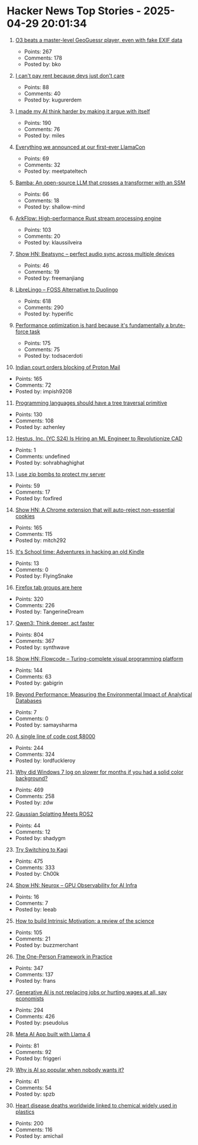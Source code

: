 # Hacker News Top Stories - 2025-04-29 20:01:34

1. [O3 beats a master-level GeoGuessr player, even with fake EXIF data](https://sampatt.com/blog/2025-04-28-can-o3-beat-a-geoguessr-master)
   - Points: 267
   - Comments: 178
   - Posted by: bko

2. [I can't pay rent because devs just don't care](https://happyfellow.bearblog.dev/i-cant-pay-rent-because-devs-just-dont-care/)
   - Points: 88
   - Comments: 40
   - Posted by: kugurerdem

3. [I made my AI think harder by making it argue with itself](https://github.com/PhialsBasement/Chain-of-Recursive-Thoughts)
   - Points: 190
   - Comments: 76
   - Posted by: miles

4. [Everything we announced at our first-ever LlamaCon](https://ai.meta.com/blog/llamacon-llama-news/?_fb_noscript=1)
   - Points: 69
   - Comments: 32
   - Posted by: meetpateltech

5. [Bamba: An open-source LLM that crosses a transformer with an SSM](https://research.ibm.com/blog/bamba-ssm-transformer-model)
   - Points: 66
   - Comments: 18
   - Posted by: shallow-mind

6. [ArkFlow: High-performance Rust stream processing engine](https://github.com/arkflow-rs/arkflow)
   - Points: 103
   - Comments: 20
   - Posted by: klaussilveira

7. [Show HN: Beatsync – perfect audio sync across multiple devices](https://github.com/freeman-jiang/beatsync)
   - Points: 46
   - Comments: 19
   - Posted by: freemanjiang

8. [LibreLingo – FOSS Alternative to Duolingo](https://librelingo.app)
   - Points: 618
   - Comments: 290
   - Posted by: hyperific

9. [Performance optimization is hard because it's fundamentally a brute-force task](https://purplesyringa.moe/blog/why-performance-optimization-is-hard-work/)
   - Points: 175
   - Comments: 75
   - Posted by: todsacerdoti

10. [Indian court orders blocking of Proton Mail](https://techcrunch.com/2025/04/29/indian-court-orders-blocking-of-proton-mail/)
   - Points: 165
   - Comments: 72
   - Posted by: impish9208

11. [Programming languages should have a tree traversal primitive](https://blog.tylerglaiel.com/p/programming-languages-should-have)
   - Points: 130
   - Comments: 108
   - Posted by: azhenley

12. [Hestus, Inc. (YC S24) Is Hiring an ML Engineer to Revolutionize CAD](https://www.ycombinator.com/companies/hestus-inc/jobs/WQVdwX8-machine-learning-engineer)
   - Points: 1
   - Comments: undefined
   - Posted by: sohrabhaghighat

13. [I use zip bombs to protect my server](https://idiallo.com/blog/zipbomb-protection)
   - Points: 59
   - Comments: 17
   - Posted by: foxfired

14. [Show HN: A Chrome extension that will auto-reject non-essential cookies](https://blog.bymitch.com/posts/reject-cookies/)
   - Points: 165
   - Comments: 115
   - Posted by: mitch292

15. [It's School time: Adventures in hacking an old Kindle](https://samkhawase.com/blog/hacking-kindle/)
   - Points: 13
   - Comments: 0
   - Posted by: FlyingSnake

16. [Firefox tab groups are here](https://blog.mozilla.org/en/firefox/tab-groups-community/)
   - Points: 320
   - Comments: 226
   - Posted by: TangerineDream

17. [Qwen3: Think deeper, act faster](https://qwenlm.github.io/blog/qwen3/)
   - Points: 804
   - Comments: 367
   - Posted by: synthwave

18. [Show HN: Flowcode – Turing-complete visual programming platform](https://app.getflowcode.io/playground/example1)
   - Points: 144
   - Comments: 63
   - Posted by: gabigrin

19. [Beyond Performance: Measuring the Environmental Impact of Analytical Databases](https://arxiv.org/abs/2504.18980)
   - Points: 7
   - Comments: 0
   - Posted by: samaysharma

20. [A single line of code cost $8000](https://pietrasiak.com/one-line-of-code-that-did-cost-dollar8000)
   - Points: 244
   - Comments: 324
   - Posted by: lordfuckleroy

21. [Why did Windows 7 log on slower for months if you had a solid color background?](https://devblogs.microsoft.com/oldnewthing/20250428-00/?p=111121)
   - Points: 469
   - Comments: 258
   - Posted by: zdw

22. [Gaussian Splatting Meets ROS2](https://github.com/shadygm/ROSplat)
   - Points: 44
   - Comments: 12
   - Posted by: shadygm

23. [Try Switching to Kagi](https://daringfireball.net/2025/04/try_switching_to_kagi)
   - Points: 475
   - Comments: 333
   - Posted by: Ch00k

24. [Show HN: Neurox – GPU Observability for AI Infra](https://github.com/neuroxhq/helm-chart-neurox-control)
   - Points: 16
   - Comments: 7
   - Posted by: leeab

25. [How to build Intrinsic Motivation: a review of the science](https://erringtowardsanswers.substack.com/p/intrinsic-motivation)
   - Points: 105
   - Comments: 21
   - Posted by: buzzmerchant

26. [The One-Person Framework in Practice](https://link.mail.beehiiv.com/ss/c/u001.5SRwDQ9qxPQW8vmD5Do73b3R4eTCi2vXqPyztEk6wMFC9_fqEAcDVx6xEJ96T4BSMXrPS7z5exEBSTF4pF48z8SqJkJnkAwMUW9LtYdd8lWmvkDinT92nsk5HmXOHdWgLsysm9FMGrqmu7dnG57cXpga8ZOe8X0IV8pyeC3AswdRMaitfT307y7naP-_6W5CiolKhXCKrEndMGCW2PftFUu9ieYOxpVJ_fhu82gAh-4/4g1/wA_MG-I5SVCyR3KY66oEaQ/h30/h001.kLDFZMgisudi21zmTPbd_O8U7X98d4UxYqZjQTb_D7o)
   - Points: 347
   - Comments: 137
   - Posted by: frans

27. [Generative AI is not replacing jobs or hurting wages at all, say economists](https://www.theregister.com/2025/04/29/generative_ai_no_effect_jobs_wages/)
   - Points: 294
   - Comments: 426
   - Posted by: pseudolus

28. [Meta AI App built with Llama 4](https://about.fb.com/news/2025/04/introducing-meta-ai-app-new-way-access-ai-assistant/)
   - Points: 81
   - Comments: 92
   - Posted by: friggeri

29. [Why is AI so popular when nobody wants it?](https://newslttrs.com/why-is-ai-so-popular-when-nobody-wants-it/)
   - Points: 41
   - Comments: 54
   - Posted by: spzb

30. [Heart disease deaths worldwide linked to chemical widely used in plastics](https://medicalxpress.com/news/2025-04-heart-disease-deaths-worldwide-linked.html)
   - Points: 200
   - Comments: 116
   - Posted by: amichail

